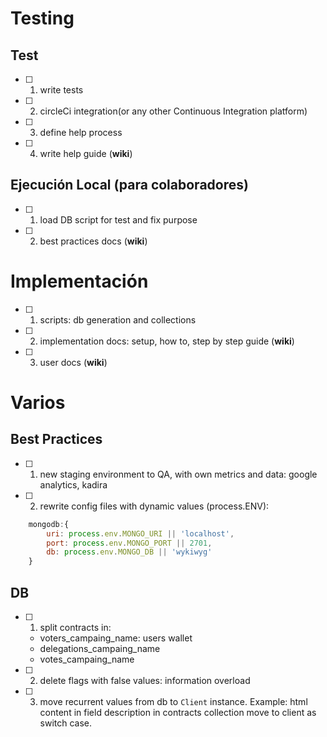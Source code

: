 # Testing
## Test
- [ ] 1) write tests  
- [ ] 2) circleCi integration(or any other Continuous Integration platform)  
- [ ] 3) define help process  
- [ ] 4) write help guide (**wiki**)  

## Ejecución Local (para colaboradores)
- [ ] 1) load DB script for test and fix purpose  
- [ ] 2) best practices docs (**wiki**) 

# Implementación 
- [ ] 1) scripts: db generation and collections  
- [ ] 2) implementation docs: setup, how to, step by step guide (**wiki**) 
- [ ] 3) user docs (**wiki**) 

# Varios
## Best Practices
- [ ] 1) new staging environment to QA, with own metrics and data: google analytics, kadira  
- [ ] 2) rewrite config files with dynamic values (process.ENV):
``` js
    mongodb:{
        uri: process.env.MONGO_URI || 'localhost',
        port: process.env.MONGO_PORT || 2701,
        db: process.env.MONGO_DB || 'wykiwyg'
    }
```

## DB
- [ ] 1) split contracts in:  
    - voters_campaing_name: users wallet  
    - delegations_campaing_name  
    - votes_campaing_name  
- [ ] 2) delete flags with false values: information overload  
- [ ] 3) move recurrent values from db to `Client` instance. Example: html content in field description in contracts collection move to client as switch case.  